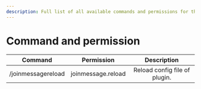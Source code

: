 ```yaml
---
description: Full list of all available commands and permissions for the plugin.
---
```


# Command and permission

| Command | Permission | Description |
| :---: | :---: | :---: |
| /joinmessagereload | joinmessage.reload | Reload config file of plugin. |



